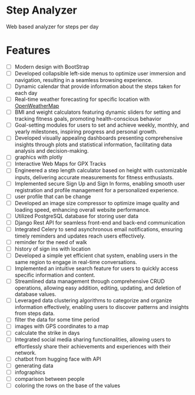 # Step Analyzer
Web based analyzer for steps per day

<!--
Live Link:- https://edurekanet.herokuapp.com/

Screenshots:-

https://github.com/ShivamRohilllaa/E-learning-Django-  
https://github.com/narrowfail/django-channels-chat  
-->

# Features
- [ ] Modern design with BootStrap
- [ ] Developed collapsible left-side menus to optimize user immersion and navigation, resulting in a seamless browsing experience.
- [ ] Dynamic calendar that provide information about the steps taken for each day
- [ ] Real-time weather forecasting for specific location with [OpenWeatherMap](https://openweathermap.org)
- [ ] BMI and weight calculators featuring dynamic sliders for setting and tracking fitness goals, promoting health-conscious behavior
- [ ] Goal-setting modules for users to set and achieve weekly, monthly, and yearly milestones, inspiring progress and personal growth.
- [ ] Developed visually appealing dashboards presenting comprehensive insights through plots and statistical information, facilitating data analysis and decision-making.
- [ ] graphics with plotly
- [ ] Interactive Web Maps for GPX Tracks
- [ ] Engineered a step length calculator based on height with customizable inputs, delivering accurate measurements for fitness enthusiasts.
- [ ] Implemented secure Sign Up and Sign In forms, enabling smooth user registration and profile management for a personalized experience.
- [ ] user profile that can be change
- [ ] Developed an image size compressor to optimize image quality and loading speed, enhancing overall website performance.
- [ ] Utilized PostgreSQL database for storing user data
- [ ] Django Rest API for seamless front-end and back-end communication
- [ ] Integrated Celery to send asynchronous email notifications, ensuring timely reminders and updates reach users effectively.
- [ ] reminder for the need of walk
- [ ] history of sign ins with location
- [ ] Developed a simple yet efficient chat system, enabling users in the same region to engage in real-time conversations.
- [ ] Implemented an intuitive search feature for users to quickly access specific information and content.
- [ ] Streamlined data management through comprehensive CRUD operations, allowing easy addition, editing, updating, and deletion of database values.
- [ ] Leveraged data clustering algorithms to categorize and organize information effectively, enabling users to discover patterns and insights from steps data.
- [ ] filter the data for some time period
- [ ] images with GPS coordinates to a map
- [ ] calculate the strike in days
- [ ] Integrated social media sharing functionalities, allowing users to effortlessly share their achievements and experiences with their network.
- [ ] chatbot from hugging face with API
- [ ] generating data
- [ ] infographics
- [ ] comparison between people
- [ ] coloring the rows on the base of the values
